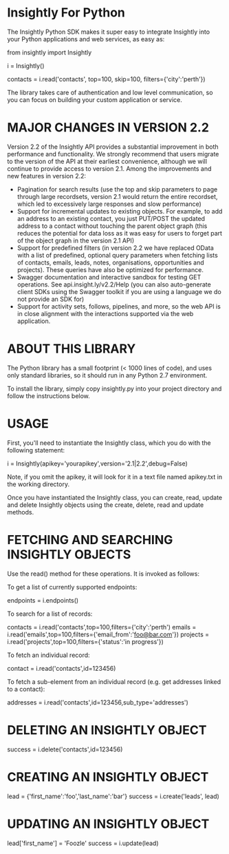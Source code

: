Insightly For Python
======

The Insightly Python SDK makes it super easy to integrate Insightly into your Python applications and web services, as easy as:

  from insightly import Insightly
  
  i = Insightly()
  
  contacts = i.read('contacts', top=100, skip=100, filters={'city':'perth'})

The library takes care of authentication and low level communication, so you can focus on building your custom application or service.

MAJOR CHANGES IN VERSION 2.2
============================

Version 2.2 of the Insightly API provides a substantial improvement in both performance and functionality. We strongly recommend that
users migrate to the version of the API at their earliest convenience, although we will continue to provide access to version 2.1.
Among the improvements and new features in version 2.2:

* Pagination for search results (use the top and skip parameters to page through large recordsets, version 2.1 would return the
entire recordset, which led to excessively large responses and slow performance)
* Support for incremental updates to existing objects. For example, to add an address to an existing contact, you just PUT/POST the
updated address to a contact without touching the parent object graph (this reduces the potential for data loss as it was easy for
users to forget part of the object graph in the version 2.1 API)
* Support for predefined filters (in version 2.2 we have replaced OData with a list of predefined, optional query parameters when
fetching lists of contacts, emails, leads, notes, organisations, opportunities and projects). These queries have also be optimized
for performance.
* Swagger documentation and interactive sandbox for testing GET operations. See api.insight.ly/v2.2/Help (you can also auto-generate
client SDKs using the Swagger toolkit if you are using a language we do not provide an SDK for)
* Support for activity sets, follows, pipelines, and more, so the web API is in close alignment with the interactions supported via
the web application.

ABOUT THIS LIBRARY
==================

The Python library has a small footprint (< 1000 lines of code), and uses only standard libraries, so it should run in any Python 2.7
environment.

To install the library, simply copy insightly.py into your project directory and follow the instructions below.

USAGE
=====

First, you'll need to instantiate the Insightly class, which you do with the following statement:

i = Insightly(apikey='yourapikey',version='2.1|2.2',debug=False)

Note, if you omit the apikey, it will look for it in a text file named apikey.txt in the working directory.

Once you have instantiated the Insightly class, you can create, read, update and delete Insightly objects using the create, delete,
read and update methods.

FETCHING AND SEARCHING INSIGHTLY OBJECTS
========================================

Use the read() method for these operations. It is invoked as follows:

To get a list of currently supported endpoints:

endpoints = i.endpoints()

To search for a list of records:

contacts = i.read('contacts',top=100,filters={'city':'perth')
emails = i.read('emails',top=100,filters={'email_from':'foo@bar.com'})
projects = i.read('projects',top=100,filters={'status':'in progress'})

To fetch an individual record:

contact = i.read('contacts',id=123456)

To fetch a sub-element from an individual record (e.g. get addresses linked to a contact):

addresses = i.read('contacts',id=123456,sub_type='addresses')

DELETING AN INSIGHTLY OBJECT
============================

success = i.delete('contacts',id=123456)

CREATING AN INSIGHTLY OBJECT
============================

lead = {'first_name':'foo','last_name':'bar'}
success = i.create('leads', lead)

UPDATING AN INSIGHTLY OBJECT
============================

lead['first_name'] = 'Foozle'
success = i.update(lead)

